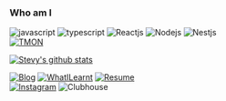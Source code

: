 ### Who am I
![javascript](https://img.shields.io/badge/Javascript-yellow)
![typescript](https://img.shields.io/badge/Typescript-blue)
![Reactjs](https://img.shields.io/badge/Reactjs-9cf)
![Nodejs](https://img.shields.io/badge/Nodejs-43853d)
![Nestjs](https://img.shields.io/badge/Nestjs-ea2845)  
[![TMON](https://img.shields.io/badge/TMON-Jul%2001%202019~-orange)](https://www.tmon.co.kr)

[![Stevy's github stats](https://github-readme-stats.vercel.app/api?username=hyunjaesung)](https://github.com/hyunjaesung)

[![Blog](https://img.shields.io/badge/Blog-knowhere.io-lightgrey)](https://knowhere.oopy.io/)
[![WhatILearnt](https://img.shields.io/badge/TIL-https%3A%2F%2Fstevy--personal--space.oopy.io%2F-lightgrey)](https://stevy-personal-space.oopy.io/51ef09d7-e3fc-4e2a-839a-a40348eddb2a)
[![Resume](https://img.shields.io/badge/Resume-hyunjaesung's%20resume-lightgrey)](https://www.notion.so/Steve-Sung-885c9f83270e4b54af174cbb402b0d93)  
[![Instagram](https://img.shields.io/badge/Instagram-%40stevysung-E4405F?style=flat-square&logo=instagram&logoColor=white)](https://www.instagram.com/stevysung/?hl=ko)
![Clubhouse](https://img.shields.io/badge/Clubhouse-%40stevysung-yellowgreen?&logo=clubhouse&logoColor=white)
<!--
**hyunjaesung/hyunjaesung** is a ✨ _special_ ✨ repository because its `README.md` (this file) appears on your GitHub profile.

Here are some ideas to get you started:

- 🔭 I’m currently working on ...
- 🌱 I’m currently learning ...
- 👯 I’m looking to collaborate on ...
- 🤔 I’m looking for help with ...
- 💬 Ask me about ...
- 📫 How to reach me: ...
- 😄 Pronouns: ...
- ⚡ Fun fact: ...
-->
